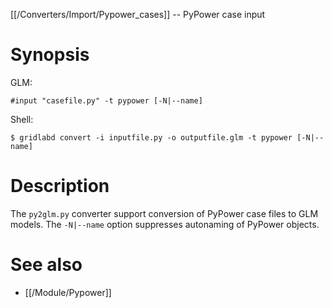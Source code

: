 [[/Converters/Import/Pypower_cases]] -- PyPower case input

# Synopsis

GLM:

~~~
#input "casefile.py" -t pypower [-N|--name]
~~~

Shell:

~~~
$ gridlabd convert -i inputfile.py -o outputfile.glm -t pypower [-N|--name]
~~~

# Description

The `py2glm.py` converter support conversion of PyPower case files to GLM
models.  The `-N|--name` option suppresses autonaming of PyPower objects.

# See also

* [[/Module/Pypower]]
